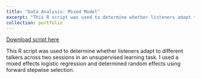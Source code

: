 ```yaml
---
title: "Data Analysis: Mixed Model"
excerpt: "This R script was used to determine whether listeners adapt to different talkers across two sessions in an unsupervised learning task."
collection: portfolio
---
```


[Download script here](http://samanthalchiu.github.io/files/mixedmodel.R)

This R script was used to determine whether listeners adapt to different talkers across two sessions in an unsupervised learning task. I used a mixed effects logistic regression and determined random effects using forward stepwise selection.  